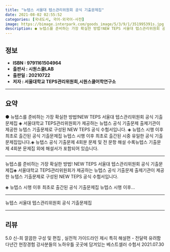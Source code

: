 ```yaml
---
title: "뉴텝스 서울대 텝스관리위원회 공식 기출문제집"
date: 2021-08-02 02:55:52
categories: [국내도서, 국어-외국어-사전]
image: https://bimage.interpark.com/goods_image/5/3/9/1/351995391s.jpg
description: ● 뉴텝스를 준비하는 가장 확실한 방법!NEW TEPS 서울대 텝스관리위원회 공식 기출문제집 ◈ 서울대학교 TEPS관리위원회가 제공하는 뉴텝스 공식 기출문제 출제기관이 제공한 뉴텝스 기출문제로 구성된 NEW TEPS 공식 수험서입니다. ◈ 뉴텝스 시행 이후 최초로 출간된 공식 기출문제
---
```


## **정보**

- **ISBN : 9791161504964**
- **출판사 : 시원스쿨LAB**
- **출판일 : 20210722**
- **저자 : 서울대학교 TEPS관리위원회,시원스쿨어학연구소**

------



## **요약**

●  뉴텝스를 준비하는 가장 확실한 방법!NEW TEPS 서울대 텝스관리위원회 공식 기출문제집 ◈ 서울대학교 TEPS관리위원회가 제공하는 뉴텝스 공식 기출문제 출제기관이 제공한 뉴텝스 기출문제로 구성된 NEW TEPS 공식 수험서입니다. ◈ 뉴텝스 시행 이후 최초로 출간된 공식 기출문제집 뉴텝스 시행 이후 최초로 출간된 시중 유일한 공식 기출문제집입니다.◈ 뉴텝스 공식 기출문제 4회분 문제 및 전 문항 해설 수록뉴텝스 기출문제 4회분 문제집 외에 해설서가 포함되어 있습니다.

------

뉴텝스를 준비하는 가장 확실한 방법!
NEW TEPS 서울대 텝스관리위원회 공식 기출문제집◈ 서울대학교 TEPS관리위원회가 제공하는 뉴텝스 공식 기출문제 
출제기관이 제공한 뉴텝스 기출문제로 구성된 NEW TEPS 공식 수험서입니다. 

◈ 뉴텝스 시행 이후 최초로 출간된 공식 기출문제집 
뉴텝스 시행 이후... 

------


뉴텝스 서울대 텝스관리위원회 공식 기출문제집 

------


## **리뷰** 

5.0 신-희 깔끔한 구성 및 편집 , 실전적 가이드라인 제시
특히 해설편 - 전달력 유려함
다년간 현장경험 강사분들의 노하우틀
곳곳에 담겨있는 베스트셀러 수험서 2021.07.30 <br/>
